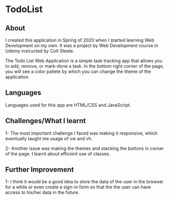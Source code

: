 # TodoList

## About
I created this application in Spring of 2020 when I started learning Web Development on my own. It was a project by Web Development course in Udemy instructed by Colt Steele. 

The Todo List Web Application is a simple task tracking app that allows you to add, remove, or mark-done a task. 
In the bottom right corner of the page, you will see a color pallete by which you can change the theme of the application.

## Languages 
Languages used for this app are HTML/CSS and JavaScript.

## Challenges/What I learnt 
1- The most important challenge I faced was making it responsive, which eventually taught me usage of vw and vh.

2- Another issue was making the themes and stacking the buttons in corner of the page. I learnt about efficient use of classes.

## Further Improvement 
1- I think it would be a good idea to store the data of the user in the browser for a while or even create a sign-in form so that the the user can have access to his/her data in the future. 

